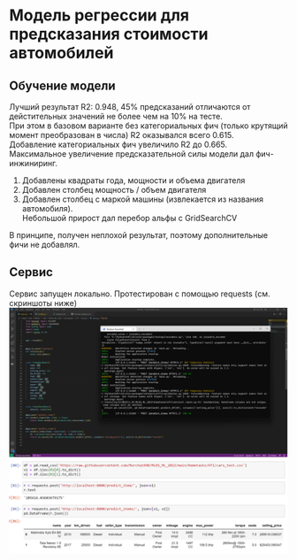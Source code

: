 # Модель регрессии для предсказания стоимости автомобилей 

## Обучение модели
Лучший результат R2: 0.948, 45% предсказаний отличаются от дейстительных значений не более чем на 10% на тесте.  
При этом в базовом варианте без категориальных фич (только крутящий момент преобразован в числа) R2 оказывался всего 0.615.  
Добавление категориальных фич увеличило R2 до 0.665.  
Максимальное увеличение предсказательной силы модели дал фич-инжиниринг.
1) Добавлены квадраты года, мощности и объема двигателя  
2) Добавлен столбец мощность / объем двигателя  
3) Добавлен столбец с маркой машины (извлекается из названия автомобиля).  
Небольшой прирост дал перебор альфы с GridSearchCV  

В принципе, получен неплохой результат, поэтому дополнительные фичи не добавлял.  

## Сервис
Сервис запущен локально. Протестирован с помощью requests (см. скриншоты ниже)
![](./screen1.png )
![](./screen2.png )